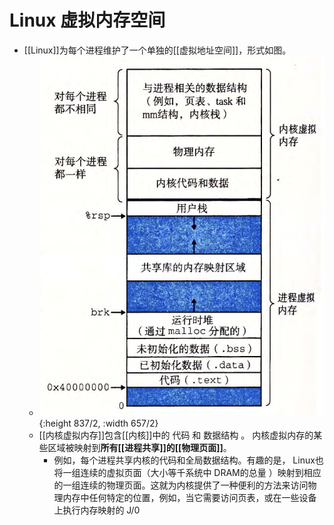 # Linux 虚拟内存空间
- [[Linux]]为每个进程维护了一个单独的[[虚拟地址空间]]，形式如图。
	- ![image.png](../assets/image_1701957731407_0.png){:height 837/2, :width 657/2}
	- [[内核虚拟内存]]包含[[内核]]中的 代码 和 数据结构 。
	  内核虚拟内存的某些区域被映射到**所有[[进程共享]]的[[物理页面]]**。
		- 例如，每个进程共享内核的代码和全局数据结构。有趣的是， Linux也将一组连续的虚拟页面（大小等千系统中 DRAM的总量 ）映射到相应的一组连续的物理页面。这就为内核提供了一种便利的方法来访问物理内存中任何特定的位置，例如，当它需要访问页表，或在一些设备上执行内存映射的 J/0